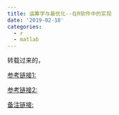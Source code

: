 ```yaml
---
title: 运筹学与最优化--在R软件中的实现
date: '2019-02-18'
categories: 
  - r
  - matlab
---
```





转载过来的，

[参考链接1:](https://wenku.baidu.com/view/a91ab310767f5acfa1c7cd6e.html)

[参考链接2:](https://github.com/taiyun/Optimization-using-R)

[备注链接:](https://cdn.jsdelivr.net/gh/zscmmm/imgs2208save@master/img/Optimization-using-R.pdf)
